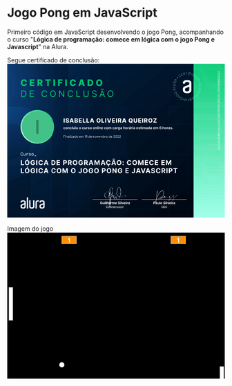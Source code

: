 # Jogo Pong em JavaScript

Primeiro código em JavaScript desenvolvendo o jogo Pong, acompanhando o curso "**Lógica de programação: comece em lógica com o jogo Pong e Javascript**" na Alura.

Segue certificado de conclusão:
![alt text](https://github.com/IsabellaOQ/jogo_pong_js/blob/master/certificado.png)

Imagem do jogo
![alt text](https://github.com/IsabellaOQ/jogo_pong_js/blob/master/pongImage.png)
